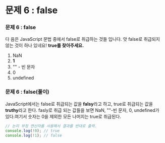# 문제 6 : false

### 문제 6 : false

다 음은 JavaScript 문법 중에서 false로 취급하는 것들 입니다. 앗 false로 취급되지 않는 것이 하나 있네요! **true를 찾아주세요.**

1. NaN
2. **1**
3. "" - 빈 문자 
4.  0
5. undefined

### 문제 6 : false\(풀이\)

JavaScript에서는 false로 취급되는 값을 **falsy**라고 하고,  true로 취급되는 값을 **truthy**라고 한다. fasly로 취급 되는 값들을 보면 NaN, ""-빈 문자, 0, undefined가 있다.여기서 숫자는 0을 제외한 모든 나머지는 true로 취급된다.

```javascript
// 논리 부정 연산자를 사용해서 결과를 반대로 출력.
console.log(!0); // true
console.log(!1); // false
```





